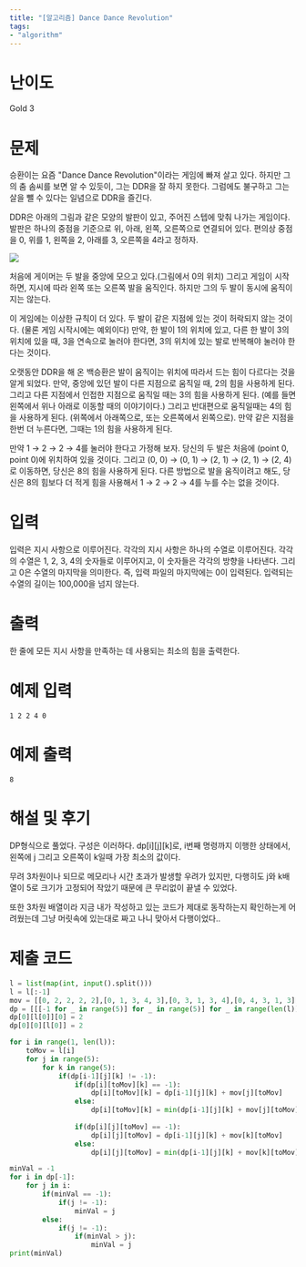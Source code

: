 ```yaml
---
title: "[알고리즘] Dance Dance Revolution"
tags:
- "algorithm"
---
```


# 난이도
Gold 3

# 문제
승환이는 요즘 "Dance Dance Revolution"이라는 게임에 빠져 살고 있다. 하지만 그의 춤 솜씨를 보면 알 수 있듯이, 그는 DDR을 잘 하지 못한다. 그럼에도 불구하고 그는 살을 뺄 수 있다는 일념으로 DDR을 즐긴다.

DDR은 아래의 그림과 같은 모양의 발판이 있고, 주어진 스텝에 맞춰 나가는 게임이다. 발판은 하나의 중점을 기준으로 위, 아래, 왼쪽, 오른쪽으로 연결되어 있다. 편의상 중점을 0, 위를 1, 왼쪽을 2, 아래를 3, 오른쪽을 4라고 정하자.

![](https://www.acmicpc.net/JudgeOnline/upload/201011/ddr.PNG)

처음에 게이머는 두 발을 중앙에 모으고 있다.(그림에서 0의 위치) 그리고 게임이 시작하면, 지시에 따라 왼쪽 또는 오른쪽 발을 움직인다. 하지만 그의 두 발이 동시에 움직이지는 않는다.

이 게임에는 이상한 규칙이 더 있다. 두 발이 같은 지점에 있는 것이 허락되지 않는 것이다. (물론 게임 시작시에는 예외이다) 만약, 한 발이 1의 위치에 있고, 다른 한 발이 3의 위치에 있을 때, 3을 연속으로 눌러야 한다면, 3의 위치에 있는 발로 반복해야 눌러야 한다는 것이다.

오랫동안 DDR을 해 온 백승환은 발이 움직이는 위치에 따라서 드는 힘이 다르다는 것을 알게 되었다. 만약, 중앙에 있던 발이 다른 지점으로 움직일 때, 2의 힘을 사용하게 된다. 그리고 다른 지점에서 인접한 지점으로 움직일 때는 3의 힘을 사용하게 된다. (예를 들면 왼쪽에서 위나 아래로 이동할 때의 이야기이다.) 그리고 반대편으로 움직일때는 4의 힘을 사용하게 된다. (위쪽에서 아래쪽으로, 또는 오른쪽에서 왼쪽으로). 만약 같은 지점을 한번 더 누른다면, 그때는 1의 힘을 사용하게 된다.

만약 1 → 2 → 2 → 4를 눌러야 한다고 가정해 보자. 당신의 두 발은 처음에 (point 0, point 0)에 위치하여 있을 것이다. 그리고 (0, 0) → (0, 1) → (2, 1) → (2, 1) → (2, 4)로 이동하면, 당신은 8의 힘을 사용하게 된다. 다른 방법으로 발을 움직이려고 해도, 당신은 8의 힘보다 더 적게 힘을 사용해서 1 → 2 → 2 → 4를 누를 수는 없을 것이다.

# 입력
입력은 지시 사항으로 이루어진다. 각각의 지시 사항은 하나의 수열로 이루어진다. 각각의 수열은 1, 2, 3, 4의 숫자들로 이루어지고, 이 숫자들은 각각의 방향을 나타낸다. 그리고 0은 수열의 마지막을 의미한다. 즉, 입력 파일의 마지막에는 0이 입력된다. 입력되는 수열의 길이는 100,000을 넘지 않는다.

# 출력
한 줄에 모든 지시 사항을 만족하는 데 사용되는 최소의 힘을 출력한다.

# 예제 입력
```
1 2 2 4 0
```

# 예제 출력
```
8
```
# 해설 및 후기
DP형식으로 풀었다. 구성은 이러하다. dp[i][j][k]로, i번째 명령까지 이행한 상태에서, 왼쪽에 j 그리고 오른쪽이 k일때 가장 최소의 값이다.

무려 3차원이나 되므로 메모리나 시간 초과가 발생할 우려가 있지만, 다행히도 j와 k배열이 5로 크기가 고정되어 작았기 때문에 큰 무리없이 끝낼 수 있었다.

또한 3차원 배열이라 지금 내가 작성하고 있는 코드가 제대로 동작하는지 확인하는게 어려웠는데 그냥 머릿속에 있는대로 짜고 나니 맞아서 다행이었다..

# 제출 코드
```py
l = list(map(int, input().split()))
l = l[:-1]
mov = [[0, 2, 2, 2, 2],[0, 1, 3, 4, 3],[0, 3, 1, 3, 4],[0, 4, 3, 1, 3],[0, 3, 4, 3, 1]]
dp = [[[-1 for _ in range(5)] for _ in range(5)] for _ in range(len(l))]
dp[0][l[0]][0] = 2
dp[0][0][l[0]] = 2

for i in range(1, len(l)):
    toMov = l[i]
    for j in range(5):
        for k in range(5):
            if(dp[i-1][j][k] != -1):
                if(dp[i][toMov][k] == -1):
                    dp[i][toMov][k] = dp[i-1][j][k] + mov[j][toMov]
                else:
                    dp[i][toMov][k] = min(dp[i-1][j][k] + mov[j][toMov], dp[i][toMov][k])
                
                if(dp[i][j][toMov] == -1):
                    dp[i][j][toMov] = dp[i-1][j][k] + mov[k][toMov]
                else:
                    dp[i][j][toMov] = min(dp[i-1][j][k] + mov[k][toMov], dp[i][j][toMov])

minVal = -1
for i in dp[-1]:
    for j in i:
        if(minVal == -1):
            if(j != -1):
                minVal = j
        else:
            if(j != -1):
                if(minVal > j):
                    minVal = j
print(minVal)
```